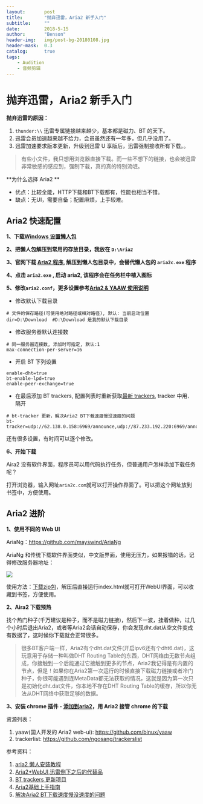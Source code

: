 ```yaml
---
layout:       post
title:        "抛弃迅雷，Aria2 新手入门"
subtitle:     ""
date:         2018-5-15
author:       "Benson"
header-img:   img/post-bg-20180108.jpg
header-mask:  0.3
catalog:      true
tags:
    - Audition
    - 音频剪辑
---
```

# 抛弃迅雷，Aria2 新手入门

**抛弃迅雷的原因：**

1. `thunder:\\` 迅雷专属链接越来越少，基本都是磁力、BT 的天下。
2. 迅雷会员加速越来越不给力，会员虽然还有一年多，但几乎没用了。
3. 迅雷加速要求版本更新，升级到迅雷 U 享版后，迅雷强制接收所有下载。。
> 有些小文件，我只想用浏览器直接下载。而一些不想下的链接，也会被迅雷非常敏感的感应到，强制下载，真的真的特别流氓。



**为什么选择 Aria2 **

* 优点：比较全能，HTTP下载和BT下载都有，性能也相当不错。
* 缺点：无UI，需要自备；配置麻烦，上手较难。




## Aria2 快速配置

**1、下载[Windows 设置懒人包](http://aria2c.com/archiver/aria2.zip)**

**2、把懒人包解压到常用的存放目录，我放在 `D:\Aria2`**

**3、官网下载 [Aria2 程序](https://github.com/aria2/aria2/releases), 解压到懒人包目录中，会替代懒人包的 `aria2c.exe` 程序**

**4、点击 `aria2.exe` , 启动 aria2, 该程序会在任务栏中植入图标**

**5、修改`aria2.conf`，更多设置参考[Aria2 & YAAW 使用说明](http://aria2c.com/usage.html)**

* 修改默认下载目录

```
# 文件的保存路径(可使用绝对路径或相对路径), 默认: 当前启动位置
dir=D:\Download  #D:\Download 是我的默认下载目录
```

* 修改服务器默认连接数

```
# 同一服务器连接数, 添加时可指定, 默认:1
max-connection-per-server=16
```

* 开启 BT 下列设置

```
enable-dht=true
bt-enable-lpd=true
enable-peer-exchange=true
```

* 在最后添加 BT trackers, 配置列表时重新获取[最新 trackers](https://raw.githubusercontent.com/ngosang/trackerslist/master/trackers_best.txt), tracker 中用`，`隔开

```
# bt-tracker 更新，解决Aria2 BT下载速度慢没速度的问题
bt-tracker=udp://62.138.0.158:6969/announce,udp://87.233.192.220:6969/announce,udp://111.6.78.96:6969/announce,udp://90.179.64.91:1337/announce,udp://51.15.4.13:1337/announce,udp://151.80.120.113:2710/announce,udp://191.96.249.23:6969/announce,udp://35.187.36.248:1337/announce,udp://123.249.16.65:2710/announce,udp://210.244.71.25:6969/announce,udp://78.142.19.42:1337/announce,udp://173.254.219.72:6969/announce,udp://51.15.76.199:6969/announce,udp://51.15.40.114:80/announce,udp://91.212.150.191:3418/announce,udp://103.224.212.222:6969/announce,udp://5.79.83.194:6969/announce,udp://92.241.171.245:6969/announce,udp://5.79.209.57:6969/announce,udp://82.118.242.198:1337/announce
```

还有很多设置，有时间可以逐个修改。

**6、开始下载**

Aira2 没有软件界面，程序员可以用代码执行任务，但普通用户怎样添加下载任务呢？

打开浏览器，输入网址`aria2c.com`就可以打开操作界面了。可以把这个网址放到书签中，方便使用。



## Aria2 进阶

**1、使用不同的 Web UI**

AriaNg：https://github.com/mayswind/AriaNg

AriaNg 和传统下载软件界面类似，中文版界面，使用无压力，如果报错的话，记得修改服务器地址：

![](http://tc.seoipo.com/20180516104758.png)

使用方法：[下载zip包](https://github.com/mayswind/AriaNg-DailyBuild/archive/master.zip)，解压后直接运行index.html就可打开WebUI界面，可以收藏到书签，方便使用。

**2、Aira2 下载预热**

找个热门种子(千万建议是种子，而不是磁力链接)，然后下一波，挂着做种，过几个小时后退出Aria2，或者等Aria2会话自动保存，你会发现dht.dat从空文件变成有数据了，这时候你下载就会正常很多。

> 很多BT客户端一样，Aria2有个dht.dat文件(开启ipv6还有个dht6.dat)，这玩意用于存储一种叫做DHT Routing Table的东西，DHT网络由无数节点组成，你接触到一个后能通过它接触到更多的节点，Aria2我记得是有内置的节点，但是！如果你在Aria2第一次运行的时候直接下载磁力链接或者冷门种子，你很可能遇到连MetaData都无法获取的情况，这就是因为第一次只是初始化dht.dat文件，你本地不存在DHT Routing Table的缓存，所以你无法从DHT网络中获取足够的数据。

**3、安装 chrome 插件 - [添加到aria2](https://chrome.google.com/webstore/detail/nimeojfecmndgolmlmjghjmbpdkhhogl)，用 Aria2 接管 chrome 的下载**



资源列表：

1. yaaw(国人开发的 Aria2 web-ui): https://github.com/binux/yaaw
2. trackerlist: https://github.com/ngosang/trackerslist



参考资料：
1. [aria2 懒人安装教程](https://www.appinn.com/aria2-in-windows-setup/)
2. [Aria2+WebUI,迅雷倒下之后的代替品](http://blog.sina.com.cn/s/blog_6bf2cd8a0102x3w2.html)
3. [BT trackers 更新项目](https://github.com/ngosang/trackerslist)
4. [Aria2基础上手指南](https://zhuanlan.zhihu.com/p/30666881)
5. [解决Aria2 BT下载速度慢没速度的问题](http://www.senra.me/solutions-to-aria2-bt-metalink-download-slowly/)

